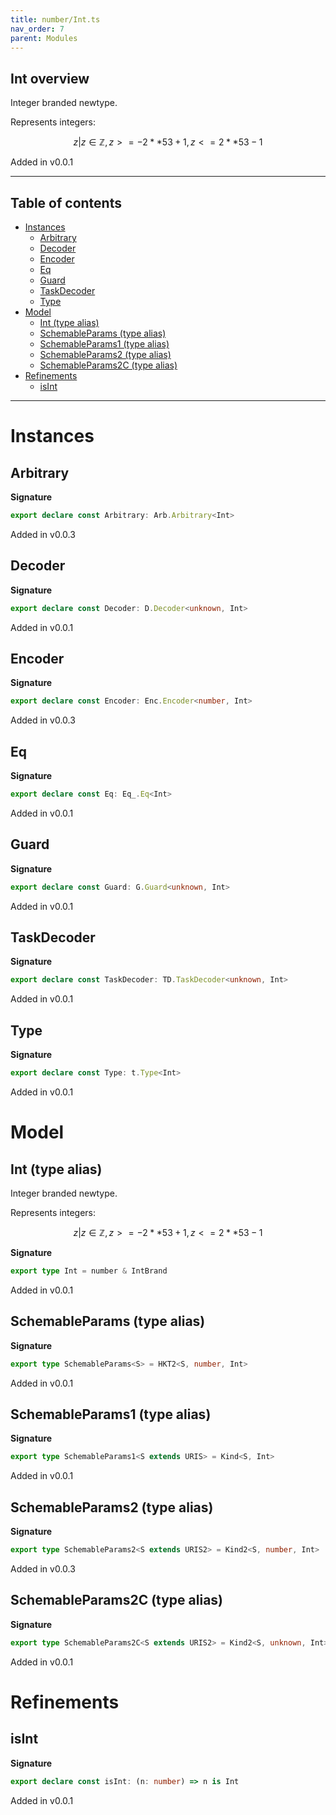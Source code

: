 ```yaml
---
title: number/Int.ts
nav_order: 7
parent: Modules
---
```


## Int overview

Integer branded newtype.

Represents integers:

```math
 { z | z ∈ ℤ, z >= -2 ** 53 + 1, z <= 2 ** 53 - 1 }
```

Added in v0.0.1

---

<h2 class="text-delta">Table of contents</h2>

- [Instances](#instances)
  - [Arbitrary](#arbitrary)
  - [Decoder](#decoder)
  - [Encoder](#encoder)
  - [Eq](#eq)
  - [Guard](#guard)
  - [TaskDecoder](#taskdecoder)
  - [Type](#type)
- [Model](#model)
  - [Int (type alias)](#int-type-alias)
  - [SchemableParams (type alias)](#schemableparams-type-alias)
  - [SchemableParams1 (type alias)](#schemableparams1-type-alias)
  - [SchemableParams2 (type alias)](#schemableparams2-type-alias)
  - [SchemableParams2C (type alias)](#schemableparams2c-type-alias)
- [Refinements](#refinements)
  - [isInt](#isint)

---

# Instances

## Arbitrary

**Signature**

```ts
export declare const Arbitrary: Arb.Arbitrary<Int>
```

Added in v0.0.3

## Decoder

**Signature**

```ts
export declare const Decoder: D.Decoder<unknown, Int>
```

Added in v0.0.1

## Encoder

**Signature**

```ts
export declare const Encoder: Enc.Encoder<number, Int>
```

Added in v0.0.3

## Eq

**Signature**

```ts
export declare const Eq: Eq_.Eq<Int>
```

Added in v0.0.1

## Guard

**Signature**

```ts
export declare const Guard: G.Guard<unknown, Int>
```

Added in v0.0.1

## TaskDecoder

**Signature**

```ts
export declare const TaskDecoder: TD.TaskDecoder<unknown, Int>
```

Added in v0.0.1

## Type

**Signature**

```ts
export declare const Type: t.Type<Int>
```

Added in v0.0.1

# Model

## Int (type alias)

Integer branded newtype.

Represents integers:

```math
 { z | z ∈ ℤ, z >= -2 ** 53 + 1, z <= 2 ** 53 - 1 }
```

**Signature**

```ts
export type Int = number & IntBrand
```

Added in v0.0.1

## SchemableParams (type alias)

**Signature**

```ts
export type SchemableParams<S> = HKT2<S, number, Int>
```

Added in v0.0.1

## SchemableParams1 (type alias)

**Signature**

```ts
export type SchemableParams1<S extends URIS> = Kind<S, Int>
```

Added in v0.0.1

## SchemableParams2 (type alias)

**Signature**

```ts
export type SchemableParams2<S extends URIS2> = Kind2<S, number, Int>
```

Added in v0.0.3

## SchemableParams2C (type alias)

**Signature**

```ts
export type SchemableParams2C<S extends URIS2> = Kind2<S, unknown, Int>
```

Added in v0.0.1

# Refinements

## isInt

**Signature**

```ts
export declare const isInt: (n: number) => n is Int
```

Added in v0.0.1
